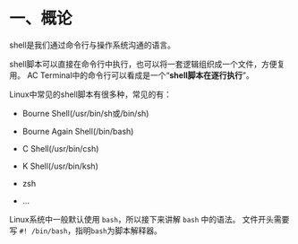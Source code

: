 # 一、概论

shell是我们通过命令行与操作系统沟通的语言。

shell脚本可以直接在命令行中执行，也可以将一套逻辑组织成一个文件，方便复用。
AC Terminal中的命令行可以看成是一个“**shell脚本在逐行执行**”。

Linux中常见的shell脚本有很多种，常见的有：

- Bourne Shell(/usr/bin/sh或/bin/sh)
- Bourne Again Shell(/bin/bash)
- C Shell(/usr/bin/csh)
- K Shell(/usr/bin/ksh)

- zsh
- …

Linux系统中一般默认使用 `bash`，所以接下来讲解 `bash` 中的语法。
文件开头需要写 `#! /bin/bash`，指明`bash`为脚本解释器。



